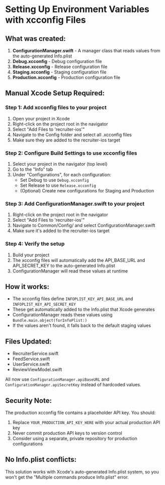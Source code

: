 # Setting Up Environment Variables with xcconfig Files

## What was created:
1. **ConfigurationManager.swift** - A manager class that reads values from the auto-generated Info.plist
2. **Debug.xcconfig** - Debug configuration file
3. **Release.xcconfig** - Release configuration file
4. **Staging.xcconfig** - Staging configuration file
5. **Production.xcconfig** - Production configuration file

## Manual Xcode Setup Required:

### Step 1: Add xcconfig files to your project
1. Open your project in Xcode
2. Right-click on the project root in the navigator
3. Select "Add Files to 'recruiter-ios'"
4. Navigate to the Config folder and select all .xcconfig files
5. Make sure they are added to the recruiter-ios target

### Step 2: Configure Build Settings to use xcconfig files
1. Select your project in the navigator (top level)
2. Go to the "Info" tab
3. Under "Configurations", for each configuration:
   - Set Debug to use `Debug.xcconfig`
   - Set Release to use `Release.xcconfig`
   - (Optional) Create new configurations for Staging and Production

### Step 3: Add ConfigurationManager.swift to your project
1. Right-click on the project root in the navigator
2. Select "Add Files to 'recruiter-ios'"
3. Navigate to Common/Config/ and select ConfigurationManager.swift
4. Make sure it's added to the recruiter-ios target

### Step 4: Verify the setup
1. Build your project
2. The xcconfig files will automatically add the API_BASE_URL and API_SECRET_KEY to the auto-generated Info.plist
3. ConfigurationManager will read these values at runtime

## How it works:
- The xcconfig files define `INFOPLIST_KEY_API_BASE_URL` and `INFOPLIST_KEY_API_SECRET_KEY`
- These get automatically added to the Info.plist that Xcode generates
- ConfigurationManager reads these values using `Bundle.main.object(forInfoPlist:)`
- If the values aren't found, it falls back to the default staging values

## Files Updated:
- RecruiterService.swift
- FeedService.swift  
- UserService.swift
- ReviewViewModel.swift

All now use `ConfigurationManager.apiBaseURL` and `ConfigurationManager.apiSecretKey` instead of hardcoded values.

## Security Note:
The production xcconfig file contains a placeholder API key. You should:
1. Replace `YOUR_PRODUCTION_API_KEY_HERE` with your actual production API key
2. Never commit production API keys to version control
3. Consider using a separate, private repository for production configurations

## No Info.plist conflicts:
This solution works with Xcode's auto-generated Info.plist system, so you won't get the "Multiple commands produce Info.plist" error.
